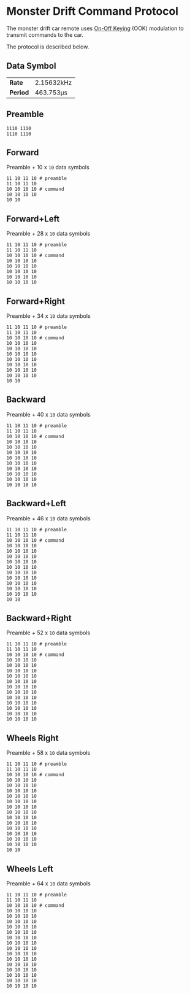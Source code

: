 # Monster Drift Command Protocol

The monster drift car remote uses [On-Off
Keying](https://en.wikipedia.org/wiki/On-off_keying) (OOK) modulation to
transmit commands to the car.

The protocol is described below.

## Data Symbol

|            |            |
| ---------- | ---------- |
| **Rate**   | 2.15632kHz |
| **Period** | 463.753µs  |

## Preamble

```
1110 1110
1110 1110
```

## Forward

Preamble + 10 x `10` data symbols

```
11 10 11 10 # preamble
11 10 11 10
10 10 10 10 # command
10 10 10 10
10 10
```

## Forward+Left

Preamble + 28 x `10` data symbols

```
11 10 11 10 # preamble
11 10 11 10
10 10 10 10 # command
10 10 10 10
10 10 10 10
10 10 10 10
10 10 10 10
10 10 10 10
```

## Forward+Right

Preamble + 34 x `10` data symbols

```
11 10 11 10 # preamble
11 10 11 10
10 10 10 10 # command
10 10 10 10
10 10 10 10
10 10 10 10
10 10 10 10
10 10 10 10
10 10 10 10
10 10 10 10
10 10
```

## Backward

Preamble + 40 x `10` data symbols

```
11 10 11 10 # preamble
11 10 11 10
10 10 10 10 # command
10 10 10 10
10 10 10 10
10 10 10 10
10 10 10 10
10 10 10 10
10 10 10 10
10 10 10 10
10 10 10 10
10 10 10 10
```

## Backward+Left

Preamble + 46 x `10` data symbols

```
11 10 11 10 # preamble
11 10 11 10
10 10 10 10 # command
10 10 10 10
10 10 10 10
10 10 10 10
10 10 10 10
10 10 10 10
10 10 10 10
10 10 10 10
10 10 10 10
10 10 10 10
10 10 10 10
10 10
```

## Backward+Right

Preamble + 52 x `10` data symbols

```
11 10 11 10 # preamble
11 10 11 10
10 10 10 10 # command
10 10 10 10
10 10 10 10
10 10 10 10
10 10 10 10
10 10 10 10
10 10 10 10
10 10 10 10
10 10 10 10
10 10 10 10
10 10 10 10
10 10 10 10
10 10 10 10
```

## Wheels Right

Preamble + 58 x `10` data symbols

```
11 10 11 10 # preamble
11 10 11 10
10 10 10 10 # command
10 10 10 10
10 10 10 10
10 10 10 10
10 10 10 10
10 10 10 10
10 10 10 10
10 10 10 10
10 10 10 10
10 10 10 10
10 10 10 10
10 10 10 10
10 10 10 10
10 10 10 10
10 10
```

## Wheels Left

Preamble + 64 x `10` data symbols

```
11 10 11 10 # preamble
11 10 11 10
10 10 10 10 # command
10 10 10 10
10 10 10 10
10 10 10 10
10 10 10 10
10 10 10 10
10 10 10 10
10 10 10 10
10 10 10 10
10 10 10 10
10 10 10 10
10 10 10 10
10 10 10 10
10 10 10 10
10 10 10 10
10 10 10 10
```
